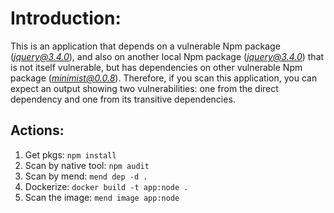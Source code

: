 # Introduction:
This is an application that depends on a vulnerable Npm package (<i>jquery@3.4.0</i>), and also on another local Npm package (<i>jquery@3.4.0</i>) that is not itself vulnerable, but has dependencies on other vulnerable Npm package (<i>minimist@0.0.8</i>).
Therefore, if you scan this application, you can expect an output showing two vulnerabilities: one from the direct dependency and one from its transitive dependencies.

## Actions:
1. Get pkgs: ```npm install```
2. Scan by native tool: ```npm audit```
3. Scan by mend: ```mend dep -d .```
4. Dockerize: ```docker build -t app:node .```
5. Scan the image: ```mend image app:node```
